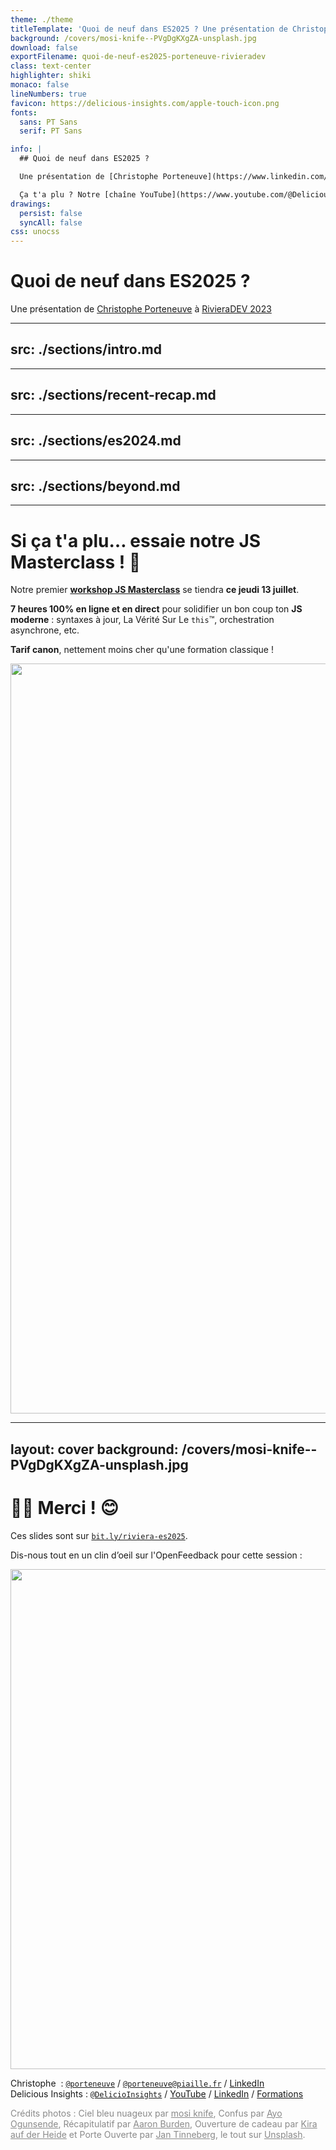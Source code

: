 ```yaml
---
theme: ./theme
titleTemplate: 'Quoi de neuf dans ES2025 ? Une présentation de Christophe Porteneuve à RivieraDEV 2023'
background: /covers/mosi-knife--PVgDgKXgZA-unsplash.jpg
download: false
exportFilename: quoi-de-neuf-es2025-porteneuve-rivieradev
class: text-center
highlighter: shiki
monaco: false
lineNumbers: true
favicon: https://delicious-insights.com/apple-touch-icon.png
fonts:
  sans: PT Sans
  serif: PT Sans

info: |
  ## Quoi de neuf dans ES2025 ?

  Une présentation de [Christophe Porteneuve](https://www.linkedin.com/in/christopheporteneuve/) à [RivieraDEV 2023](https://2023.rivieradev.fr/).

  Ça t'a plu ? Notre [chaîne YouTube](https://www.youtube.com/@DeliciousInsights) et nos [super formations](https://delicious-insights.com/fr/formations/) sont pour toi !
drawings:
  persist: false
  syncAll: false
css: unocss
---
```


# Quoi de neuf dans ES2025 ?

Une présentation de [Christophe Porteneuve](https://www.linkedin.com/in/christopheporteneuve/) à [RivieraDEV 2023](https://2023.rivieradev.fr/)

---
src: ./sections/intro.md
---

---
src: ./sections/recent-recap.md
---

---
src: ./sections/es2024.md
---

---
src: ./sections/beyond.md
---


---

# Si ça t'a plu… essaie notre JS Masterclass ! 🧙

Notre premier [**workshop JS Masterclass**](https://delicious-insights.com/fr/workshops/js-masterclass/) se tiendra **ce jeudi 13 juillet**.

**7 heures 100% en ligne et en direct** pour solidifier un bon coup ton **JS moderne** : syntaxes à jour, La Vérité Sur Le `this`™, orchestration asynchrone, etc.

**Tarif canon**, nettement moins cher qu'une formation classique !

<img src="/qrcode-js-masterclass.png" style="height: 30vh" />

---
layout: cover
background: /covers/mosi-knife--PVgDgKXgZA-unsplash.jpg
---

# 🙏🏻 Merci ! 😊

Ces slides sont sur [`bit.ly/riviera-es2025`](https://bit.ly/riviera-es2025).

Dis-nous tout en un clin d’oeil sur l'OpenFeedback pour cette session :

<img src="/qrcode-openfeedback.png" style="height: 20vh" />

Christophe  : [`@porteneuve`](https://twitter.com/porteneuve) / [`@porteneuve@piaille.fr`](https://piaille.fr/@porteneuve) / [LinkedIn](https://www.linkedin.com/in/christopheporteneuve/)<br/>
Delicious Insights : [`@DelicioInsights`](https://twitter.com/DelicioInsights) / [YouTube](https://youtube.com/@DeliciousInsights) /
[LinkedIn](https://www.linkedin.com/company/delicious-insights/) / [Formations](https://delicious-insights.com/fr/formations/)

<div class="mt-8 text-sm" style="opacity: 0.5">

Crédits photos :
Ciel bleu nuageux par <a href="https://unsplash.com/@mosiknife?utm_source=unsplash&utm_medium=referral&utm_content=creditCopyText">mosi knife</a>, Confus par <a href="https://unsplash.com/@armedshutter?utm_source=unsplash&utm_medium=referral&utm_content=creditCopyText">Ayo Ogunsende</a>, Récapitulatif par <a href="https://unsplash.com/fr/@aaronburden">Aaron Burden</a>, Ouverture de cadeau par <a href="https://unsplash.com/fr/@kadh">Kira auf der Heide</a> et Porte Ouverte par <a href="https://unsplash.com/@craft_ear?utm_source=unsplash&utm_medium=referral&utm_content=creditCopyText">Jan Tinneberg</a>, le tout sur <a href="https://unsplash.com/fr/s/photos/react?utm_source=unsplash&utm_medium=referral&utm_content=creditCopyText">Unsplash</a>.

</div>
